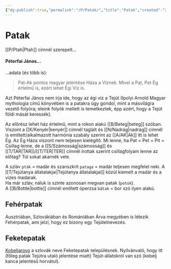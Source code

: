 ```yaml
---
{"dg-publish":true,"permalink":"/P/Patak/","title":"Patak","created":"2023-11-26T11:40","updated":"2024-02-02T03:38"}
---
```



# Patak

[[P/Ptah\|Ptah]] címnél szerepelt...

#### Péterfai János...

...adata (és több is):  
> Pat-Ak pontos magyar jelentése Háza a Víznek. Mivel a Pat, Pet Ég értelmű is, ezért lehet Égi Víz is.  

Azt Péterfai János nem írja ide, hogy az égi víz a Tejút (Ipolyi Arnold Magyar mythologia című könyvében is a patakra úgy gondol, mint a másvilágra vezető folyóra; eleink folyók mellett is temetkeztek, épp azért, hogy a Tejút földi mását keressék).  

Az előrész lehet ház értelmű, mint a rokon alakú [[B/Beteg\|beteg]] szóban. Viszont a [[K/Kenyér\|kenyér]] címnél taglalt és [[N/Nadrág\|nadrág]] címnél is említett/alkalmazott harmónia szabály szerint az [[A/AK\|Ak]] itt is lehet Ég. Az Ég Háza viszont nem teljesen kielégítő. Mi lenne, ha Pat = Pet = Pit = Csillag lenne, de a [[S/Számosság\|számosság]] és [[T/TAR\|TAR]]/[[T/TER\|TER]] címnél írottak szerint csillagfolyam lenne az előtag? Túl sokat akarnék vele.  

A szláv `pták` = madár és szanszkrit `pataga` = madár teljesen megfelel neki. A [[T/Tejútanya állatalakjai\|Tejútanya állatalakjai]] közül kiemelt a madár és a vizes madarak.  
Ha már szláv, náluk is szinte azonosan megvan patak (`potok`).  
A [[B/Bottle\|bottle]] címnél említett óperzsa `bâtak` = bor szó ilyen alakú.  

## Fehérpatak

Ausztriában, Szlovákiában és Romániában Árva megyében is létezik Fehérpatak, ami jelzi, hogy ez bizony egy Tejútelnevezés.  

## Feketepatak

[Kobeljarovo](https://en.m.wikipedia.org/wiki/Kobeliarovo) a szlovák neve Feketepatak településnek. Nyilvánvaló, hogy itt (főleg patak Tejútra utaló jelentése miatt) Tejút-állatokról van szó (kobelj kanca jelentésű horvátul).  